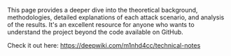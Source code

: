 This page provides a deeper dive into the theoretical background, methodologies, detailed explanations of each attack scenario, and analysis of the results. It's an excellent resource for anyone who wants to understand the project beyond the code available on GitHub.

Check it out here: https://deepwiki.com/m1nhd4cc/technical-notes
